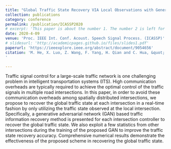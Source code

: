 ```yaml
---
title: "Global Traffic State Recovery VIA Local Observations with Generative Adversarial Networks"
collection: publications
category: conference
permalink: /publication/ICASSP2020
# excerpt: 'This paper is about the number 1. The number 2 is left for future work.'
date: 2020-4-09
venue: 'Proc. IEEE Int. Conf. Acoust. Speech Signal Process. (ICASSP)'
# slidesurl: 'http://academicpages.github.io/files/slides1.pdf'
paperurl: 'https://ieeexplore.ieee.org/abstract/document/9054656'
citation: 'M. He, X. Luo, Z. Wang, F. Yang, H. Qian and C. Hua, &quot; Global Traffic State Recovery VIA Local Observations with Generative Adversarial Networks &quot;. <i>Proc. IEEE Int. Conf. Acoust. Speech Signal Process. (ICASSP)</i>, Barcelona, Spain, 2020.},
'

---
```


Traffic signal control for a large-scale traffic network is one challenging problem in intelligent transportation systems (ITS). High communication overheads are typically required to achieve the optimal control of the traffic signals in multiple road intersections. In this paper, in order to avoid these communication overheads among spatially distributed intersections, we propose to recover the global traffic state at each intersection in a real-time fashion by only utilizing the traffic state observed at the local intersection. Specifically, a generative adversarial network (GAN) based traffic information recovery method is presented for each intersection controller to recover the global traffic state. We also exploit a few statistics from other intersections during the training of the proposed GAN to improve the traffic state recovery accuracy. Comprehensive numerical results demonstrate the effectiveness of the proposed scheme in recovering the global traffic state.